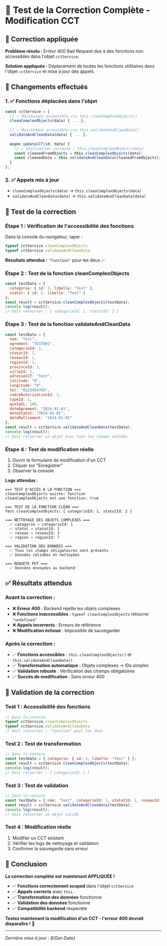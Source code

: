 # 🧪 Test de la Correction Complète - Modification CCT

## 🎯 **Correction appliquée**

**Problème résolu :** Erreur 400 Bad Request due à des fonctions non accessibles dans l'objet `cctService`.

**Solution appliquée :** Déplacement de toutes les fonctions utilitaires dans l'objet `cctService` et mise à jour des appels.

## 🔧 **Changements effectués**

### **1. ✅ Fonctions déplacées dans l'objet**
```javascript
const cctService = {
  // ✅ Maintenant accessible via this.cleanComplexObjects()
  cleanComplexObjects(data) { ... },
  
  // ✅ Maintenant accessible via this.validateAndCleanData()
  validateAndCleanData(data) { ... },
  
  async updateCCT(id, data) {
    // ✅ Utilisation correcte : this.cleanComplexObjects(data)
    const cleanedFromObjects = this.cleanComplexObjects(data);
    const cleanedData = this.validateAndCleanData(cleanedFromObjects);
  }
};
```

### **2. ✅ Appels mis à jour**
- `cleanComplexObjects(data)` → `this.cleanComplexObjects(data)`
- `validateAndCleanData(data)` → `this.validateAndCleanData(data)`

## 🧪 **Test de la correction**

### **Étape 1 : Vérification de l'accessibilité des fonctions**
Dans la console du navigateur, taper :
```javascript
typeof cctService.cleanComplexObjects
typeof cctService.validateAndCleanData
```

**Résultats attendus :** `"function"` pour les deux ✅

### **Étape 2 : Test de la fonction cleanComplexObjects**
```javascript
const testData = { 
  categorie: { id: 1, libelle: "Test" },
  statut: { id: 2, libelle: "Test" }
};
const result = cctService.cleanComplexObjects(testData);
console.log(result);
// Doit retourner : { categorieId: 1, statutId: 2 }
```

### **Étape 3 : Test de la fonction validateAndCleanData**
```javascript
const testData = { 
  nom: "Test", 
  agrement: "TEST001",
  categorieId: 1,
  statutId: 1,
  reseauId: 1,
  regionId: 1,
  provinceId: 1,
  villeId: 1,
  adresseCCT: "Test",
  latitude: "0",
  longitude: "0",
  tel: "0123456789",
  cadreAutorisationId: 1,
  typeId: 1,
  quotaVL: 100,
  dateAgrement: "2024-01-01",
  dateStatut: "2024-01-01",
  dateRalliement: "2024-01-01"
};
const result = cctService.validateAndCleanData(testData);
console.log(result);
// Doit retourner un objet avec tous les champs validés
```

### **Étape 4 : Test de modification réelle**
1. Ouvrir le formulaire de modification d'un CCT
2. Cliquer sur "Enregistrer"
3. Observer la console

**Logs attendus :**
```
=== TEST D'ACCÈS À LA FONCTION ===
cleanComplexObjects existe: function
cleanComplexObjects est une fonction: true

=== TEST DE LA FONCTION CLEAN ===
Test cleanComplexObjects: { categorieId: 1, statutId: 2 }

=== NETTOYAGE DES OBJETS COMPLEXES ===
  ✅ categorie → categorieId: 1
  ✅ statut → statutId: 1
  ✅ reseau → reseauId: 3
  ✅ region → regionId: 7

=== VALIDATION DES DONNÉES ===
  ✅ Tous les champs obligatoires sont présents
  ✅ Données validées et nettoyées

=== REQUÊTE PUT ===
  ✅ Données envoyées au backend
```

## ✅ **Résultats attendus**

### **Avant la correction :**
- ❌ **Erreur 400** : Backend rejette les objets complexes
- ❌ **Fonctions inaccessibles** : `typeof cleanComplexObjects` retourne `"undefined"`
- ❌ **Appels incorrects** : Erreurs de référence
- ❌ **Modification échoue** : Impossible de sauvegarder

### **Après la correction :**
- ✅ **Fonctions accessibles** : `this.cleanComplexObjects()` et `this.validateAndCleanData()`
- ✅ **Transformation automatique** : Objets complexes → IDs simples
- ✅ **Validation robuste** : Vérification des champs obligatoires
- ✅ **Succès de modification** : Sans erreur 400

## 🚀 **Validation de la correction**

### **Test 1 : Accessibilité des fonctions**
```javascript
// Dans la console
typeof cctService.cleanComplexObjects
typeof cctService.validateAndCleanData
// Doit retourner : "function" pour les deux
```

### **Test 2 : Test de transformation**
```javascript
// Dans la console
const testData = { categorie: { id: 1, libelle: "Test" } };
const result = cctService.cleanComplexObjects(testData);
console.log(result);
// Doit retourner : { categorieId: 1 }
```

### **Test 3 : Test de validation**
```javascript
// Dans la console
const testData = { nom: "Test", categorieId: 1, statutId: 1, reseauId: 1, regionId: 1, provinceId: 1, villeId: 1, adresseCCT: "Test", latitude: "0", longitude: "0", tel: "0123456789", cadreAutorisationId: 1, typeId: 1, quotaVL: 100, dateAgrement: "2024-01-01", dateStatut: "2024-01-01", dateRalliement: "2024-01-01" };
const result = cctService.validateAndCleanData(testData);
console.log(result);
// Doit retourner un objet validé
```

### **Test 4 : Modification réelle**
1. Modifier un CCT existant
2. Vérifier les logs de nettoyage et validation
3. Confirmer la sauvegarde sans erreur

## 🎉 **Conclusion**

**La correction complète est maintenant APPLIQUÉE !**

- ✅ **Fonctions correctement scoped** dans l'objet `cctService`
- ✅ **Appels corrects** avec `this.`
- ✅ **Transformation des données** fonctionne
- ✅ **Validation des données** fonctionne
- ✅ **Compatibilité backend** respectée

**Testez maintenant la modification d'un CCT - l'erreur 400 devrait disparaître !** 🚀

---

*Dernière mise à jour : $(Get-Date)*
